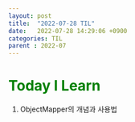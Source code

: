 ```yaml
---
layout: post
title:  "2022-07-28 TIL"
date:   2022-07-28 14:29:06 +0900
categories: TIL
parent : 2022-07
---
```


<span style="color:green">Today I Learn </span>
============================================

1. ObjectMapper의 개념과 사용법 
